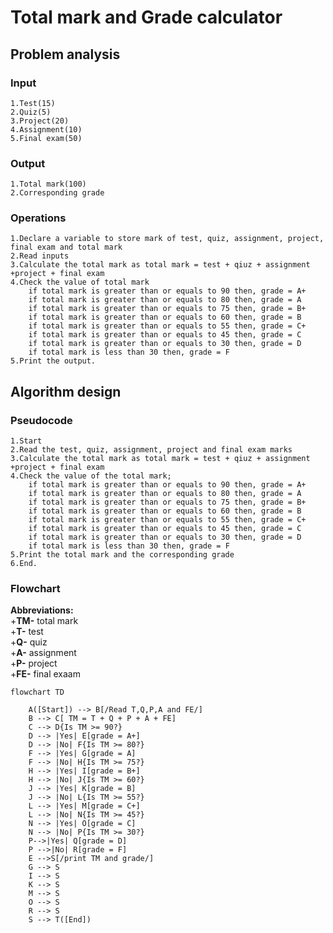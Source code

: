 # Total mark and Grade calculator
## Problem analysis
### Input
    1.Test(15)
    2.Quiz(5)
    3.Project(20)
    4.Assignment(10)
    5.Final exam(50)
### Output
    1.Total mark(100)
    2.Corresponding grade
### Operations
    1.Declare a variable to store mark of test, quiz, assignment, project, final exam and total mark
    2.Read inputs
    3.Calculate the total mark as total mark = test + qiuz + assignment +project + final exam
    4.Check the value of total mark 
        if total mark is greater than or equals to 90 then, grade = A+
        if total mark is greater than or equals to 80 then, grade = A
        if total mark is greater than or equals to 75 then, grade = B+
        if total mark is greater than or equals to 60 then, grade = B
        if total mark is greater than or equals to 55 then, grade = C+
        if total mark is greater than or equals to 45 then, grade = C
        if total mark is greater than or equals to 30 then, grade = D
        if total mark is less than 30 then, grade = F
    5.Print the output.
## Algorithm design
### Pseudocode
    1.Start
    2.Read the test, quiz, assignment, project and final exam marks
    3.Calculate the total mark as total mark = test + qiuz + assignment +project + final exam
    4.Check the value of the total mark;
        if total mark is greater than or equals to 90 then, grade = A+
        if total mark is greater than or equals to 80 then, grade = A
        if total mark is greater than or equals to 75 then, grade = B+
        if total mark is greater than or equals to 60 then, grade = B
        if total mark is greater than or equals to 55 then, grade = C+
        if total mark is greater than or equals to 45 then, grade = C
        if total mark is greater than or equals to 30 then, grade = D
        if total mark is less than 30 then, grade = F
    5.Print the total mark and the corresponding grade
    6.End.
### Flowchart

**Abbreviations:** \
+**TM-** total mark \
+**T-** test \
+**Q-** quiz \
+**A-** assignment \
+**P-** project \
+**FE-** final exaam

```mermaid
flowchart TD
    
    A([Start]) --> B[/Read T,Q,P,A and FE/]
    B --> C[ TM = T + Q + P + A + FE]
    C --> D{Is TM >= 90?}
    D --> |Yes| E[grade = A+]
    D --> |No| F{Is TM >= 80?}
    F --> |Yes| G[grade = A]
    F --> |No| H{Is TM >= 75?}
    H --> |Yes| I[grade = B+]
    H --> |No| J{Is TM >= 60?}
    J --> |Yes| K[grade = B]
    J --> |No| L{Is TM >= 55?}
    L --> |Yes| M[grade = C+]
    L --> |No| N{Is TM >= 45?}
    N --> |Yes| O[grade = C]
    N --> |No| P{Is TM >= 30?}
    P-->|Yes| Q[grade = D]
    P -->|No| R[grade = F]
    E -->S[/print TM and grade/]
    G --> S
    I --> S
    K --> S
    M --> S
    O --> S
    R --> S
    S --> T([End])

